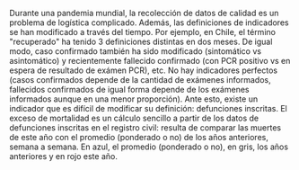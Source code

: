 Durante una pandemia mundial, la recolección de datos de calidad es un problema de logística complicado. Además, las definiciones de indicadores se han modificado a través del tiempo. Por ejemplo, en Chile, el término "recuperado" ha tenido 3 definiciones distintas en dos meses. De igual modo, caso confirmado también ha sido modificado (sintomático vs asintomático) y recientemente fallecido confirmado (con PCR positivo vs en espera de resultado de exámen PCR), etc. No hay indicadores perfectos (casos confirmados depende de la cantidad de exámenes informados, fallecidos confirmados de igual forma depende de los exámenes informados aunque en una menor proporción). Ante esto, existe un indicador que es difícil de modificar su definición: defunciones inscritas. El exceso de mortalidad es un cálculo sencillo a partir de los datos de defunciones inscritas en el registro civil: resulta de comparar las muertes de este año con el promedio (ponderado o no) de los años anteriores, semana a semana. En azul, el promedio (ponderado o no), en gris, los años anteriores y en rojo este año.